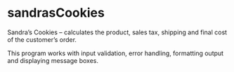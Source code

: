 # sandrasCookies
Sandra’s Cookies – calculates the product, sales tax, shipping and final cost of the customer’s order.

This program works with input validation, error handling, formatting output and displaying message boxes.
